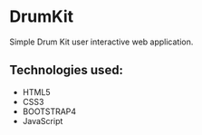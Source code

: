 # DrumKit
Simple Drum Kit user interactive web application.

## Technologies used:
* HTML5
* CSS3 
* BOOTSTRAP4
* JavaScript 
